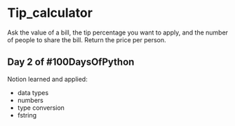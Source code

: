 # Tip_calculator

Ask the value of a bill, the tip percentage you want to apply, and the number of people to share the bill. Return the price per person.

## Day 2 of #100DaysOfPython

Notion learned and applied:
- data types
- numbers
- type conversion
- fstring
